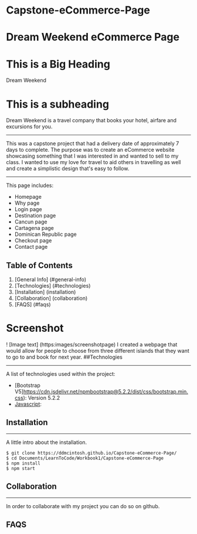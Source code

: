 # Capstone-eCommerce-Page

# Dream Weekend eCommerce Page

# This is a Big Heading

Dream Weekend

# This is a subheading

Dream Weekend is a travel company that books your hotel, airfare and excursions for you.

---

This was a capstone project that had a delivery date of approximately 7 days to complete. The purpose was to create an eCommerce website showcasing something that I was interested in and wanted to sell to my class. I wanted to use my love for travel to aid others in travelling as well and create a simplistic design that's easy to follow.

---

This page includes:

- Homepage
- Why page
- Login page
- Destination page
- Cancun page
- Cartagena page
- Dominican Republic page
- Checkout page
- Contact page

## Table of Contents

1. [General Info] (#general-info)
2. [Technologies] (#technologies)
3. [Installation] (installation)
4. [Collaboration] (collaboration)
5. [FAQS] (#faqs)

# Screenshot

! [Image text] (https:images/screenshotpage)
I created a webpage that would allow for people to choose from three different islands that they want to go to and book for next year.
##Technologies

---

A list of technologies used within the project:

- [Bootstrap V5]https://cdn.jsdelivr.net/npmbootstrap@5.2.2/dist/css/bootstrap.min.css): Version 5.2.2
- [Javascript](https:stickynavbar.js):

## Installation

---

A little intro about the installation.

```
$ git clone https://ddmcintosh.github.io/Capstone-eCommerce-Page/
$ cd Documents/LearnToCode/Workbook1/Capstone-eCommerce-Page
$ npm install
$ npm start
```

## Collaboration

---

In order to collaborate with my project you can do so on github.

## FAQS

